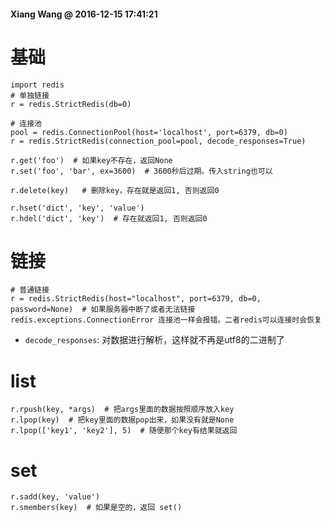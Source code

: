 #### Xiang Wang @ 2016-12-15 17:41:21

# 基础
```
import redis
# 单独链接
r = redis.StrictRedis(db=0)

# 连接池
pool = redis.ConnectionPool(host='localhost', port=6379, db=0)
r = redis.StrictRedis(connection_pool=pool, decode_responses=True)

r.get('foo')  # 如果key不存在，返回None
r.set('foo', 'bar', ex=3600)  # 3600秒后过期。传入string也可以

r.delete(key)   # 删除key，存在就是返回1, 否则返回0

r.hset('dict', 'key', 'value')
r.hdel('dict', 'key')  # 存在就返回1, 否则返回0
```

# 链接
```
# 普通链接
r = redis.StrictRedis(host="localhost", port=6379, db=0, password=None)  # 如果服务器中断了或者无法链接 redis.exceptions.ConnectionError 连接池一样会报错。二者redis可以连接时会恢复
```
* `decode_responses`: 对数据进行解析，这样就不再是utf8的二进制了

# list
```
r.rpush(key, *args)  # 把args里面的数据按照顺序放入key
r.lpop(key)  # 把key里面的数据pop出来，如果没有就是None
r.lpop(['key1', 'key2'], 5)  # 随便那个key有结果就返回
```

# set
```
r.sadd(key, 'value')
r.smembers(key)  # 如果是空的，返回 set()
```
